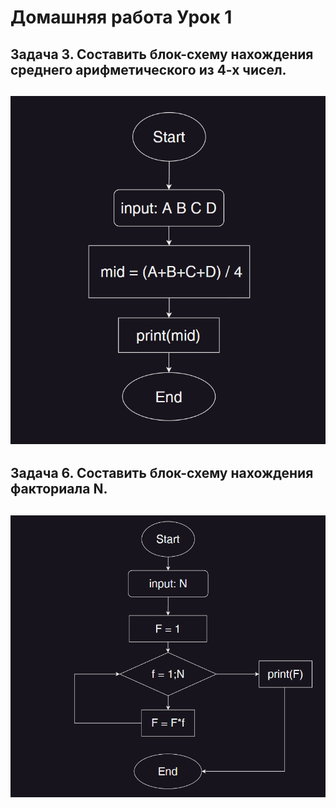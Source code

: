 # Домашняя работа Урок 1
## Задача 3. Составить блок-схему нахождения среднего арифметического из 4-х чисел.
## ![Задание 3](task_3.png)
## Задача 6. Составить блок-схему нахождения факториала N.
## ![Задание 6](task_6.png)

